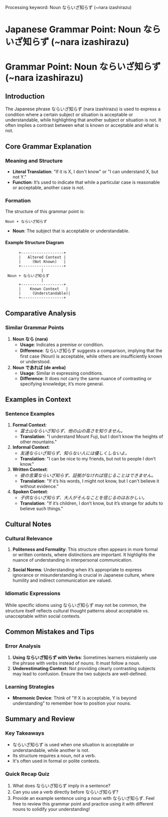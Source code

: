 Processing keyword: Noun ならいざ知らず (~nara izashirazu)
# Japanese Grammar Point: Noun ならいざ知らず (~nara izashirazu)
# Grammar Point: Noun ならいざ知らず (~nara izashirazu)
## Introduction
The Japanese phrase ならいざ知らず (nara izashirazu) is used to express a condition where a certain subject or situation is acceptable or understandable, while highlighting that another subject or situation is not. It often implies a contrast between what is known or acceptable and what is not. 
## Core Grammar Explanation
### Meaning and Structure
- **Literal Translation**: "If it is X, I don't know" or "I can understand X, but not Y."
- **Function**: It’s used to indicate that while a particular case is reasonable or acceptable, another case is not.
### Formation
The structure of this grammar point is:
```
Noun + ならいざ知らず
```
- **Noun**: The subject that is acceptable or understandable.
  
#### Example Structure Diagram
```plaintext
      +-------------------+
      |   Altered Context |
      |     (Not Known)   |
      +-------------------+
                |
 Noun + ならいざ知らず
                |
      +-------------------+
      |    Known Context   |
      |     (Understandable)|
      +-------------------+
```
## Comparative Analysis
### Similar Grammar Points
1. **Noun なら (nara)** 
   - **Usage**: Indicates a premise or condition. 
   - **Difference**: ならいざ知らず suggests a comparison, implying that the first case (Noun) is acceptable, while others are insufficiently known or understood.
2. **Noun であれば (de areba)** 
   - **Usage**: Similar in expressing conditions.
   - **Difference**: It does not carry the same nuance of contrasting or specifying knowledge; it’s more general.
## Examples in Context
### Sentence Examples
1. **Formal Context**:
   - *富士山ならいざ知らず、他の山の高さを知りません。*
   - **Translation**: "I understand Mount Fuji, but I don’t know the heights of other mountains."
2. **Informal Context**:
   - *友達ならいざ知らず、知らない人には優しくしないよ。*
   - **Translation**: "I can be nice to my friends, but not to people I don’t know."
3. **Written Context**:
   - *彼の言葉ならいざ知らず、証拠がなければ信じることはできません。*
   - **Translation**: "If it’s his words, I might not know, but I can't believe it without evidence."
4. **Spoken Context**:
   - *子供ならいざ知らず、大人がそんなことを信じるのはおかしい。*
   - **Translation**: "If it’s children, I don’t know, but it’s strange for adults to believe such things."
## Cultural Notes
### Cultural Relevance
1. **Politeness and Formality**: This structure often appears in more formal or written contexts, where distinctions are important. It highlights the nuance of understanding in interpersonal communication.
   
2. **Social Norms**: Understanding when it’s appropriate to express ignorance or misunderstanding is crucial in Japanese culture, where humility and indirect communication are valued.
### Idiomatic Expressions
While specific idioms using ならいざ知らず may not be common, the structure itself reflects cultural thought patterns about acceptable vs. unacceptable within social contexts.
## Common Mistakes and Tips
### Error Analysis
1. **Using ならいざ知らず with Verbs**: Sometimes learners mistakenly use the phrase with verbs instead of nouns. It must follow a noun.
2. **Underestimating Context**: Not providing clearly contrasting subjects may lead to confusion. Ensure the two subjects are well-defined.
### Learning Strategies
- **Mnemonic Device**: Think of "If X is acceptable, Y is beyond understanding" to remember how to position your nouns.
## Summary and Review
### Key Takeaways
- ならいざ知らず is used when one situation is acceptable or understandable, while another is not.
- Its structure requires a noun, not a verb.
- It's often used in formal or polite contexts.
### Quick Recap Quiz
1. What does ならいざ知らず imply in a sentence?
2. Can you use a verb directly before ならいざ知らず?
3. Provide an example sentence using a noun with ならいざ知らず.
Feel free to review this grammar point and practice using it with different nouns to solidify your understanding!
